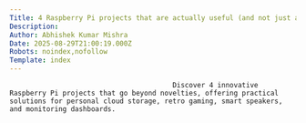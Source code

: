 ```yaml
---
Title: 4 Raspberry Pi projects that are actually useful (and not just a novelty)
Description: 
Author: Abhishek Kumar Mishra
Date: 2025-08-29T21:00:19.000Z
Robots: noindex,nofollow
Template: index
---
```


                                            Discover 4 innovative Raspberry Pi projects that go beyond novelties, offering practical solutions for personal cloud storage, retro gaming, smart speakers, and monitoring dashboards.
                                        